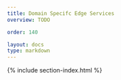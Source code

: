 ```yaml
---
title: Domain Specifc Edge Services
overview: TODO

order: 140

layout: docs
type: markdown
---
```


{% include section-index.html %}

